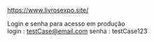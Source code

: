 https://www.livrosexpo.site/


Login e senha para acesso em produção <br/>
login : testCase@email.com
senha : testCase123
